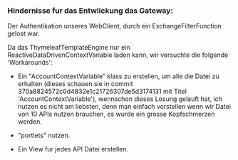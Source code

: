 ### Hindernisse fur das Entwlickung das Gateway:



Der Authentikation unseres WebClient, durch ein ExchangeFilterFunction gelost war.

Da das ThymeleafTemplateEngine nur ein ReactiveDataDrivenContextVariable laden kann, wir versuchte die folgende 'Workarounds':

  

- Ein "AccountContextVariable" klass zu erstellen, um alle die Datei zu erhalten (dieses schauen sie in commit 370a8824572c0d4832e1c21726307de5d3174131 mit Titel 'AccountContextVariable'), wennschon dieses Losung gelauft hat, ich nutzen es nicht am liebsten, denn man einfach vorstellen wenn wir Datei von 10 APIs nutzen brauchen, es wurde ein grosse Kopfschmerzen werden.

- "portlets" nutzen.

- Ein View fur jedes API Datei erstellen.